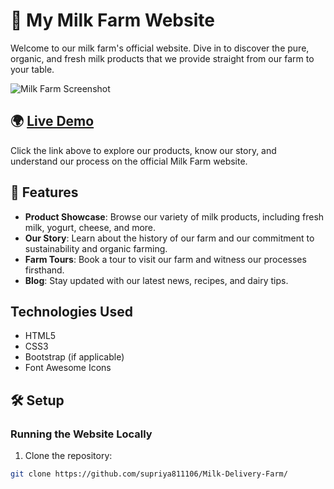 # 🐄 My Milk Farm Website

Welcome to our milk farm's official website. Dive in to discover the pure, organic, and fresh milk products that we provide straight from our farm to your table.

![Milk Farm Screenshot](https://github.com/supriya811106/Milk-Delivery-Farm/assets/89856408/81cc6948-7660-4602-985a-ae82ee6450d3)

## 🌍 [Live Demo](https://my-milk-farm.netlify.app/)

Click the link above to explore our products, know our story, and understand our process on the official Milk Farm website.

## 🔧 Features

- **Product Showcase**: Browse our variety of milk products, including fresh milk, yogurt, cheese, and more.
- **Our Story**: Learn about the history of our farm and our commitment to sustainability and organic farming.
- **Farm Tours**: Book a tour to visit our farm and witness our processes firsthand.
- **Blog**: Stay updated with our latest news, recipes, and dairy tips.

## Technologies Used

- HTML5
- CSS3
- Bootstrap (if applicable)
- Font Awesome Icons

## 🛠️ Setup

### Running the Website Locally

1. Clone the repository:
```bash
git clone https://github.com/supriya811106/Milk-Delivery-Farm/
